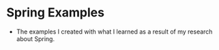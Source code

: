 # Spring Examples 

- The examples I created with what I learned as a result of my research about Spring.
